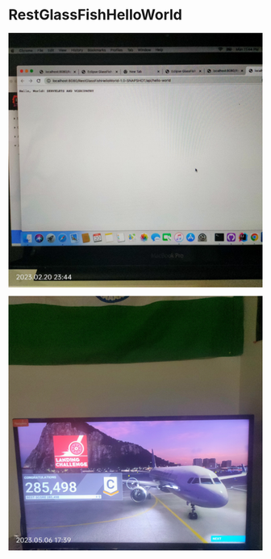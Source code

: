 # RestGlassFishHelloWorld
![Test Imag 8](https://github.com/mosesnova/RestGlassFishHelloWorld/blob/master/rest.jpg)

![Test Imag 8](https://github.com/mosesnova/RestGlassFishHelloWorld/blob/master/IMG20230506173958.jpg)
